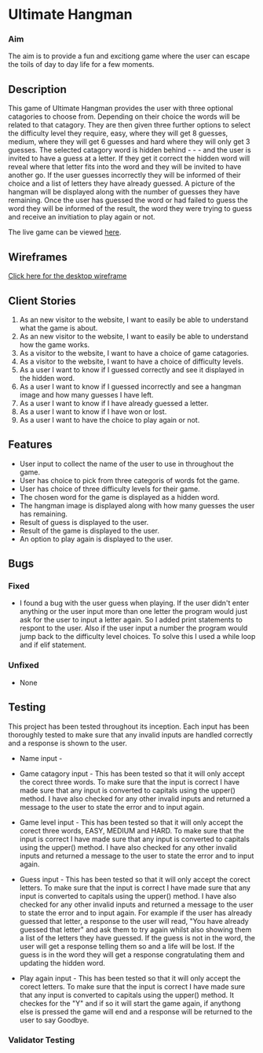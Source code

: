 # Ultimate Hangman

### Aim
The aim is to provide a fun and excitiong game where the user can escape the toils of day to day life for a few moments.

## Description
This game of Ultimate Hangman provides the user with three optional catagories to choose from. Depending on their choice the words will be related to that catagory. They are then given three further options to select the difficulty level they require, easy, where they will get 8 guesses, medium, where they will get 6 guesses and hard where they will only get 3 guesses. The selected catagory word is hidden behind - - - and the user is invited to have a guess at a letter. If they get it correct the hidden word will reveal where that letter fits into the word and they will be invited to have another go. If the user guesses incorrectly they will be informed of their choice and a list of letters they have already guessed. A picture of the hangman will be displayed along with the number of guesses they have remaining. Once the user has guessed the word or had failed to guess the word they will be informed of the result, the word they were trying to guess and receive an invitiation to play again or not.

The live game can be viewed [here](https://ultimate-hangman.herokuapp.com/).

## Wireframes
[Click here for the desktop wireframe](assets/images/hangman.png)

## Client Stories

1. As an new visitor to the website, I want to easily be able to understand what the game is about.
2. As an new visitor to the website, I want to easily be able to understand how the game works.
3. As a visitor to the website, I want to have a choice of game catagories.
4. As a visitor to the website, I want to have a choice of difficulty levels.
5. As a user I want to know if I guessed correctly and see it displayed in the hidden word.
6. As a user I want to know if I guessed incorrectly and see a hangman image and how many guesses I have left.
7. As a user I want to know if I have already guessed a letter.
8. As a user I want to know if I have won or lost.
9. As a user I want to have the choice to play again or not.

## Features

* User input to collect the name of the user to use in throughout the game.
* User has choice to pick from three categoris of words fot the game.
* User has choice of three difficulty levels for their game.
* The chosen word for the game is displayed as a hidden word.
* The hangman image is displayed along with how many guesses the user has remaining.
* Result of guess is displayed to the user.
* Result of the game is displayed to the user.
* An option to play again is displayed to the user.

## Bugs
### Fixed
* I found a bug with the user guess when playing. If the user didn't enter anything or the user input more than one letter the program would just ask for the user to input a letter again. So I added print statements to respont to the user. Also if the user input a number the program would jump back to the difficulty level choices. To solve this I used a while loop and if elif statement.

### Unfixed
* None

## Testing
This project has been tested throughout its inception. Each input has been thoroughly tested to make sure that any invalid inputs are handled correctly and a response is shown to the user.

* Name input - 

* Game catagory input - This has been tested so that it will only accept the corect three words. To make sure that the input is correct I have made sure that any input is converted to capitals using the upper() method. I have also checked for any other invalid inputs and returned a message to the user to state the error and to input again.

* Game level input - This has been tested so that it will only accept the corect three words, EASY, MEDIUM and HARD. To make sure that the input is correct I have made sure that any input is converted to capitals using the upper() method. I have also checked for any other invalid inputs and returned a message to the user to state the error and to input again.

* Guess input - This has been tested so that it will only accept the corect letters. To make sure that the input is correct I have made sure that any input is converted to capitals using the upper() method. I have also checked for any other invalid inputs and returned a message to the user to state the error and to input again. For example if the user has already guessed that letter, a response to the user will read, "You have already guessed that letter" and ask them to try again whilst also showing them a list of the letters they have guessed. If the guess is not in the word, the user will get a response telling them so and a life will be lost. If the guess is in the word they will get a response congratulating them and updating the hidden word.

* Play again input - This has been tested so that it will only accept the corect letters. To make sure that the input is correct I have made sure that any input is converted to capitals using the upper() method. It checkes for the "Y" and if so it will start the game again, if anythong else is pressed the game will end and a response will be returned to the user to say Goodbye.

### Validator Testing